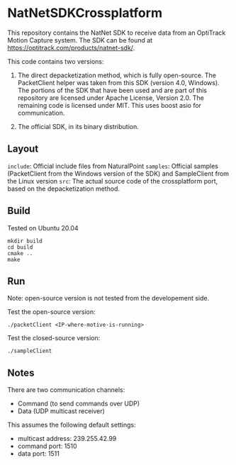# NatNetSDKCrossplatform

This repository contains the NatNet SDK to receive data from an OptiTrack Motion Capture system. The SDK can be found at https://optitrack.com/products/natnet-sdk/.

This code contains two versions:

1. The direct depacketization method, which is fully open-source. The PacketClient helper was taken from this SDK (version 4.0, Windows). The portions of the SDK that have been used and are part of this repository are licensed under Apache License, Version 2.0. The remaining code is licensed under MIT. This uses boost asio for communication.

2. The official SDK, in its binary distribution.

## Layout

`include`: Official include files from NaturalPoint
`samples`: Official samples (PacketClient from the Windows version of the SDK) and SampleClient from the Linux version
`src`: The actual source code of the crossplatform port, based on the depacketization method.

## Build

Tested on Ubuntu 20.04

```
mkdir build
cd build
cmake ..
make
```

## Run

Note: open-source version is not tested from the developement side.

Test the open-source version:

```
./packetClient <IP-where-motive-is-running>
```

Test the closed-source version:

```
./sampleClient
```

## Notes

There are two communication channels:

* Command (to send commands over UDP)
* Data (UDP multicast receiver)

This assumes the following default settings:

* multicast address: 239.255.42.99
* command port: 1510
* data port: 1511
